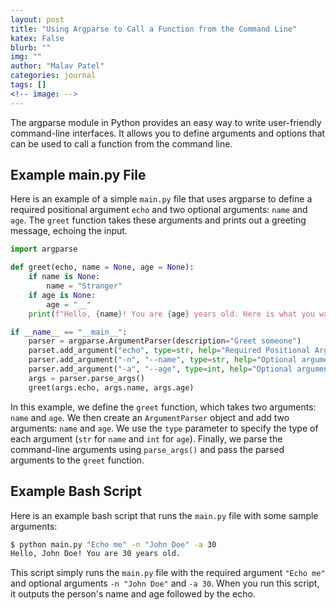 ```yaml
---
layout: post
title: "Using Argparse to Call a Function from the Command Line"
katex: False
blurb: ""
img: ""
author: "Malav Patel"
categories: journal
tags: []
<!-- image: -->
---
```



The argparse module in Python provides an easy way to write user-friendly command-line interfaces. It allows you to define arguments and options that can be used to call a function from the command line.

**Example main.py File**
------------------------

Here is an example of a simple `main.py` file that uses argparse to define a required positional argument `echo` and two optional arguments: `name` and `age`. The `greet` function takes these arguments and prints out a greeting message, echoing the input.
```python
import argparse

def greet(echo, name = None, age = None):
    if name is None:
        name = "Stranger"
    if age is None:
        age = "__"
    print(f"Hello, {name}! You are {age} years old. Here is what you wanted me to echo: {echo}")

if __name__ == "__main__":
    parser = argparse.ArgumentParser(description="Greet someone")
    parset.add_argument("echo", type=str, help="Required Positional Argument text to echo")
    parser.add_argument("-n", "--name", type=str, help="Optional argument your name")
    parser.add_argument("-a", "--age", type=int, help="Optional argument your age")
    args = parser.parse_args()
    greet(args.echo, args.name, args.age)
```
In this example, we define the `greet` function, which takes two arguments: `name` and `age`. We then create an `ArgumentParser` object and add two arguments: `name` and `age`. We use the `type` parameter to specify the type of each argument (`str` for `name` and `int` for `age`). Finally, we parse the command-line arguments using `parse_args()` and pass the parsed arguments to the `greet` function.

**Example Bash Script**
------------------------

Here is an example bash script that runs the `main.py` file with some sample arguments:
```bash
$ python main.py "Echo me" -n "John Doe" -a 30
Hello, John Doe! You are 30 years old.
```
This script simply runs the `main.py` file with the required argument `"Echo me"` and optional arguments `-n "John Doe"` and `-a 30`. When you run this script, it outputs the person's name and age followed by the echo.

